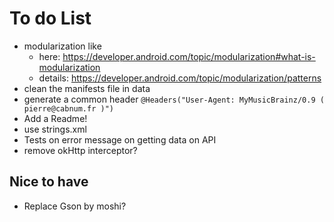 # To do List

* modularization like
  * here: https://developer.android.com/topic/modularization#what-is-modularization
  * details: https://developer.android.com/topic/modularization/patterns
* clean the manifests file in data
* generate a common header `@Headers("User-Agent: MyMusicBrainz/0.9 ( pierre@cabnum.fr )")`
* Add a Readme!
* use strings.xml
* Tests on error message on getting data on API
* remove okHttp interceptor?

## Nice to have

* Replace Gson by moshi?

